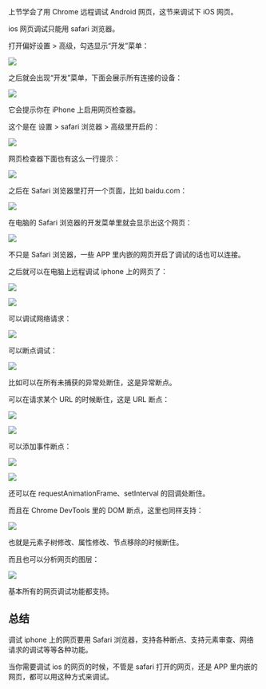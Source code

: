 上节学会了用 Chrome 远程调试 Android 网页，这节来调试下 iOS 网页。

ios 网页调试只能用 safari 浏览器。

打开偏好设置 > 高级，勾选显示“开发”菜单：

![](https://p3-juejin.byteimg.com/tos-cn-i-k3u1fbpfcp/680d81d5342d4438bdf197815e017fd4~tplv-k3u1fbpfcp-watermark.image?)

之后就会出现“开发”菜单，下面会展示所有连接的设备：

![](https://p3-juejin.byteimg.com/tos-cn-i-k3u1fbpfcp/a2308dc22c55472fa24dc7815d7c6efb~tplv-k3u1fbpfcp-watermark.image?)

它会提示你在 iPhone 上启用网页检查器。

这个是在 设置 > safari 浏览器 > 高级里开启的：

![](https://p6-juejin.byteimg.com/tos-cn-i-k3u1fbpfcp/8a5dc23b739f4876a244a6414b5025c8~tplv-k3u1fbpfcp-watermark.image?)

网页检查器下面也有这么一行提示：

![](https://p9-juejin.byteimg.com/tos-cn-i-k3u1fbpfcp/12fe302f9dae4ff1a48649fba31d60ff~tplv-k3u1fbpfcp-watermark.image?)

之后在 Safari 浏览器里打开一个页面，比如 baidu.com：

![](https://p6-juejin.byteimg.com/tos-cn-i-k3u1fbpfcp/f0bc41ff738a4cf0939d74e9a67a29e2~tplv-k3u1fbpfcp-watermark.image?)

在电脑的 Safari 浏览器的开发菜单里就会显示出这个网页：

![](https://p3-juejin.byteimg.com/tos-cn-i-k3u1fbpfcp/e2a49706ec5347d08ea31cacf7ad64b4~tplv-k3u1fbpfcp-watermark.image?)

不只是 Safari 浏览器，一些 APP 里内嵌的网页开启了调试的话也可以连接。

之后就可以在电脑上远程调试 iphone 上的网页了：

![](https://p9-juejin.byteimg.com/tos-cn-i-k3u1fbpfcp/b5f0abd6d6384e488c75acc59ae261fc~tplv-k3u1fbpfcp-watermark.image?)

![](https://p6-juejin.byteimg.com/tos-cn-i-k3u1fbpfcp/bd64fd0e85524a1789577776bf585ff3~tplv-k3u1fbpfcp-watermark.image?)

可以调试网络请求：

![](https://p9-juejin.byteimg.com/tos-cn-i-k3u1fbpfcp/ae8d89757b6a44c7af251439d0b2a528~tplv-k3u1fbpfcp-watermark.image?)

可以断点调试：

![](https://p9-juejin.byteimg.com/tos-cn-i-k3u1fbpfcp/3032a6c7a01e4982a8bea6a6621d7fa2~tplv-k3u1fbpfcp-watermark.image?)

比如可以在所有未捕获的异常处断住，这是异常断点。

可以在请求某个 URL 的时候断住，这是 URL 断点：

![](https://p6-juejin.byteimg.com/tos-cn-i-k3u1fbpfcp/d4e2fedfd34849519987db89cc950acd~tplv-k3u1fbpfcp-watermark.image?)

![](https://p9-juejin.byteimg.com/tos-cn-i-k3u1fbpfcp/f636564bdb684f338dba6c719168e7cd~tplv-k3u1fbpfcp-watermark.image?)

可以添加事件断点：

![](https://p9-juejin.byteimg.com/tos-cn-i-k3u1fbpfcp/d42dd08935964a1285adbef861b3ccef~tplv-k3u1fbpfcp-watermark.image?)

![](https://p9-juejin.byteimg.com/tos-cn-i-k3u1fbpfcp/df5aff8a0c864d5a8d9f0fd73225adc0~tplv-k3u1fbpfcp-watermark.image?)

还可以在 requestAnimationFrame、setInterval 的回调处断住。

而且在 Chrome DevTools 里的 DOM 断点，这里也同样支持：

![](https://p6-juejin.byteimg.com/tos-cn-i-k3u1fbpfcp/4ff9c1ec1f29480ca305ac7d7790e2da~tplv-k3u1fbpfcp-watermark.image?)

也就是元素子树修改、属性修改、节点移除的时候断住。

而且也可以分析网页的图层：

![](https://p3-juejin.byteimg.com/tos-cn-i-k3u1fbpfcp/42527bc908624aa688e15bee684106ae~tplv-k3u1fbpfcp-watermark.image?)

基本所有的网页调试功能都支持。

## 总结

调试 iphone 上的网页要用 Safari 浏览器，支持各种断点、支持元素审查、网络请求的调试等等各种功能。

当你需要调试 ios 的网页的时候，不管是 safari 打开的网页，还是 APP 里内嵌的网页，都可以用这种方式来调试。


